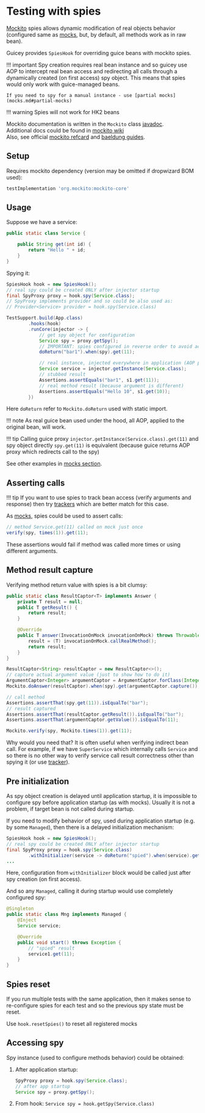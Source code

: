 # Testing with spies

[Mockito](https://site.mockito.org/) spies allows dynamic modification of real objects behavior
(configured same as [mocks](mocks.md), but, by default, all methods work as in raw bean).

Guicey provides `SpiesHook` for overriding guice beans with mockito spies.

!!! important
    Spy creation requires real bean instance and so guicey use AOP to intercept real bean
    access and redirecting all calls through a dynamically created (on first access)
    spy object. This means that spies would only work with guice-managed beans.

    If you need to spy for a manual instance - use [partial mocks](mocks.md#partial-mocks)

!!! warning
    Spies will not work for HK2 beans

Mockito documentation is written in the `Mockito` class [javadoc](https://javadoc.io/doc/org.mockito/mockito-core/latest/org.mockito/org/mockito/Mockito.html).  
Additional docs could be found in [mockito wiki](https://github.com/mockito/mockito/wiki/FAQ)  
Also, see official [mockito refcard](https://dzone.com/refcardz/mockito)
and [baeldung guides](https://www.baeldung.com/mockito-series).

## Setup

Requires mockito dependency (version may be omitted if dropwizard BOM used):

```groovy
testImplementation 'org.mockito:mockito-core'
```

## Usage

Suppose we have a service:

```java
public static class Service {

    public String get(int id) {
        return "Hello " + id;
    }
}
```

Spying it:

```java
SpiesHook hook = new SpiesHook();
// real spy could be created ONLY after injector startup
final SpyProxy proxy = hook.spy(Service.class);
// SpyProxy implements provider and so could be also used as: 
// Provider<Service> provider = hook.spy(Service.class)

TestSupport.build(App.class)
        .hooks(hook)
        .runCore(injector -> {
            // get spy object for configuration
            Service spy = proxy.getSpy();
            // IMPORTANT: spies configured in reverse order to avoid accidental method call            
            doReturn("bar1").when(spy).get(11);

            // real instance, injected everywhere in application (AOP proxy)
            Service service = injector.getInstance(Service.class);
            // stubbed result
            Assertions.assertEquals("bar1", s1.get(11));
            // real method result (because argument is different)
            Assertions.assertEquals("Hello 10", s1.get(10));
        })
```

Here `doReturn` refer to `Mockito.doReturn` used with static import.

!!! note
    As real guice bean used under the hood, all AOP, applied to the original bean, will work.

!!! tip
    Calling guice proxy `injector.getInstance(Service.class).get(11)` and spy object
    directly `spy.get(11)` is equivalent (because guice returns AOP proxy which redirects
    call to the spy)

See other examples in [mocks section](mocks.md#mocking-examples).

## Asserting calls

!!! tip
    If you want to use spies to track bean access (verify arguments and response) then
    try [trackers](tracks.md) which are better match for this case.

As [mocks](mocks.md#asserting-calls), spies could be used to assert calls:

```java
// method Service.get(11) called on mock just once
verify(spy, times(1)).get(11);
```

These assertions would fail if method was called more times or using different arguments.

## Method result capture

Verifying method return value with spies is a bit clumsy:

```java
public static class ResultCaptor<T> implements Answer {
    private T result = null;
    public T getResult() {
        return result;
    }

    @Override
    public T answer(InvocationOnMock invocationOnMock) throws Throwable {
        result = (T) invocationOnMock.callRealMethod();
        return result;
    }
}

ResultCaptor<String> resultCaptor = new ResultCaptor<>();
// capture actual argument value (just to show how to do it)
ArgumentCaptor<Integer> argumentCaptor = ArgumentCaptor.forClass(Integer.class);
Mockito.doAnswer(resultCaptor).when(spy).get(argumentCaptor.capture());

// call method
Assertions.assertThat(spy.get(11)).isEqualTo("bar");
// result captured
Assertions.assertThat(resultCaptor.getResult()).isEqualTo("bar");
Assertions.assertThat(argumentCaptor.getValue()).isEqualTo(11);

Mockito.verify(spy, Mockito.times(1)).get(11);
```

Why would you need that? It is often useful when verifying indirect bean call.
For example, if we have `SuperService` which internally calls `Service` and so 
there is no other way to verify service call result correctness other than spying it (or use [tracker](tracks.md)).

## Pre initialization

As spy object creation is delayed until application startup, it is impossible to
configure spy before application startup (as with mocks). Usually it is not a problem,
if target bean is not called during startup.

If you need to modify behavior of spy, used during application startup (e.g. by some `Managed`),
then there is a delayed initialization mechanism:

```java
SpiesHook hook = new SpiesHook();
// real spy could be created ONLY after injector startup
final SpyProxy proxy = hook.spy(Service.class)
        .withInitializer(service -> doReturn("spied").when(service).get(11));
...
```

Here, configuration from `withInitializer` block would be called just after 
spy creation (on first access).

And so any `Managed`, calling it during startup would use completely configured spy:

```java
@Singleton
public static class Mng implements Managed {
    @Inject
    Service service;

    @Override
    public void start() throws Exception {
        // "spied" result
        service1.get(11);
    }
}
```

## Spies reset

If you run multiple tests with the same application, then it makes sense to re-configure
spies for each test and so the previous spy state must be reset.

Use `hook.resetSpies()` to reset all registered mocks

## Accessing spy

Spy instance (used to configure methods behavior) could be obtained:

1. After application startup:
    ```java
    SpyProxy proxy = hook.spy(Service.class);
    // after app startup  
    Service spy = proxy.getSpy();
    ```
3. From hook: `Service spy = hook.getSpy(Service.class)`
